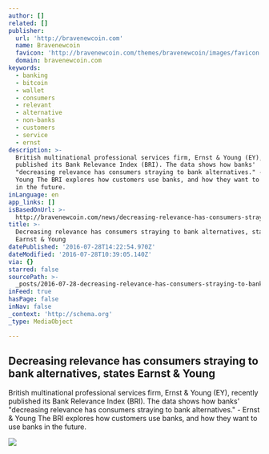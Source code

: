 ```yaml
---
author: []
related: []
publisher:
  url: 'http://bravenewcoin.com'
  name: Bravenewcoin
  favicon: 'http://bravenewcoin.com/themes/bravenewcoin/images/favicon.ico'
  domain: bravenewcoin.com
keywords:
  - banking
  - bitcoin
  - wallet
  - consumers
  - relevant
  - alternative
  - non-banks
  - customers
  - service
  - ernst
description: >-
  British multinational professional services firm, Ernst & Young (EY), recently
  published its Bank Relevance Index (BRI). The data shows how banks'
  "decreasing relevance has consumers straying to bank alternatives." - Ernst &
  Young The BRI explores how customers use banks, and how they want to use banks
  in the future.
inLanguage: en
app_links: []
isBasedOnUrl: >-
  http://bravenewcoin.com/news/decreasing-relevance-has-consumers-straying-to-bank-alternatives-states-earnst-and-young/
title: >-
  Decreasing relevance has consumers straying to bank alternatives, states
  Earnst & Young
datePublished: '2016-07-28T14:22:54.970Z'
dateModified: '2016-07-28T10:39:05.140Z'
via: {}
starred: false
sourcePath: >-
  _posts/2016-07-28-decreasing-relevance-has-consumers-straying-to-bank-alternat.md
inFeed: true
hasPage: false
inNav: false
_context: 'http://schema.org'
_type: MediaObject

---
```

<article style=""><h1>Decreasing relevance has consumers straying to bank alternatives, states Earnst &amp; Young</h1><p>British multinational professional services firm, Ernst &amp; Young (EY), recently published its Bank Relevance Index (BRI). The data shows how banks' "decreasing relevance has consumers straying to bank alternatives." - Ernst &amp; Young The BRI explores how customers use banks, and how they want to use banks in the future.</p><img src="http://bravenewcoin.com/assets/Uploads/_resampled/CroppedImage400400-banking-app-cover.jpg" /></article>
